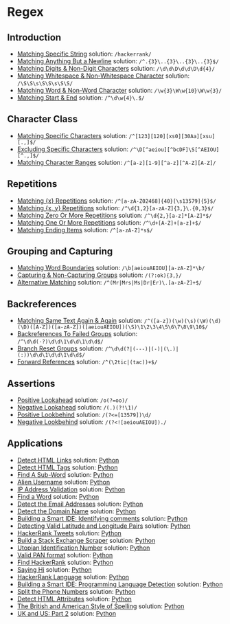 # Regex

## Introduction
-   [Matching Specific String](https://www.hackerrank.com/challenges/matching-specific-string) solution: ```/hackerrank/``` 
-   [Matching Anything But a Newline](https://www.hackerrank.com/challenges/matching-anything-but-new-line) solution: ```/^.{3}\..{3}\..{3}\..{3}$/```
-   [Matching Digits & Non-Digit Characters](https://www.hackerrank.com/challenges/matching-digits-non-digit-character) solution: ```/\d\d\D\d\d\D\d{4}/```
-   [Matching Whitespace & Non-Whitespace Character](https://www.hackerrank.com/challenges/matching-whitespace-non-whitespace-character) solution: ```/\S\S\s\S\S\s\S\S/```
-   [Matching Word & Non-Word Character](https://www.hackerrank.com/challenges/matching-word-non-word) solution: ```/\w{3}\W\w{10}\W\w{3}/```
-   [Matching Start & End](https://www.hackerrank.com/challenges/matching-start-end) solution: ```/^\d\w{4}\.$/```

## Character Class
-   [Matching Specific Characters](https://www.hackerrank.com/challenges/matching-specific-characters) solution: ```/^[123][120][xs0][30Aa][xsu][.,]$/```
-   [Excluding Specific Characters](https://www.hackerrank.com/challenges/excluding-specific-characters) solution: ```/^\D[^aeiou][^bcDF]\S[^AEIOU][^.,]$/```
-   [Matching Character Ranges](https://www.hackerrank.com/challenges/matching-range-of-characters) solution: ```/^[a-z][1-9][^a-z][^A-Z][A-Z]/```

## Repetitions
-   [Matching {x} Repetitions](https://www.hackerrank.com/challenges/matching-x-repetitions) solution: ```/^[a-zA-Z02468]{40}[\s13579]{5}$/```
-   [Matching {x, y} Repetitions](https://www.hackerrank.com/challenges/matching-x-y-repetitions) solution: ```/^\d{1,2}[a-zA-Z]{3,}\.{0,3}$/```
-   [Matching Zero Or More Repetitions](https://www.hackerrank.com/challenges/matching-zero-or-more-repetitions) solution: ```/^\d{2,}[a-z]*[A-Z]*$/```
-   [Matching One Or More Repetitions](https://www.hackerrank.com/challenges/matching-one-or-more-repititions) solution: ```/^\d+[A-Z]+[a-z]+$/```
-   [Matching Ending Items](https://www.hackerrank.com/challenges/matching-ending-items) solution: ```/^[a-zA-Z]*s$/```

## Grouping and Capturing
-   [Matching Word Boundaries](https://www.hackerrank.com/challenges/matching-word-boundaries) solution: ```/\b[aeiouAEIOU][a-zA-Z]*\b/```
-   [Capturing & Non-Capturing Groups](https://www.hackerrank.com/challenges/capturing-non-capturing-groups) solution: ```/(?:ok){3,}/```
-   [Alternative Matching](https://www.hackerrank.com/challenges/alternative-matching) solution: ```/^(Mr|Mrs|Ms|Dr|Er)\.[a-zA-Z]+$/```

## Backreferences
-   [Matching Same Text Again & Again](https://www.hackerrank.com/challenges/matching-same-text-again-again) solution: ```/^([a-z])(\w)(\s)(\W)(\d)(\D)([A-Z])([a-zA-Z])([aeiouAEIOU])(\S)\1\2\3\4\5\6\7\8\9\10$/```
-   [Backreferences To Failed Groups](https://www.hackerrank.com/challenges/backreferences-to-failed-groups) solution: ```/^\d\d(-?)\d\d\1\d\d\1\d\d$/```
-   [Branch Reset Groups](https://www.hackerrank.com/challenges/branch-reset-groups) solution: ```/^\d\d(?|(---)|(-)|(\.)|(:))\d\d\1\d\d\1\d\d$/```
-   [Forward References](https://www.hackerrank.com/challenges/forward-references) solution: ```/^(\2tic|(tac))+$/```

## Assertions
-   [Positive Lookahead](https://www.hackerrank.com/challenges/positive-lookahead) solution: ```/o(?=oo)/```
-   [Negative Lookahead](https://www.hackerrank.com/challenges/negative-lookahead) solution: ```/(.)(?!\1)/```
-   [Positive Lookbehind](https://www.hackerrank.com/challenges/positive-lookbehind) solution: ```/(?<=[13579])\d/```
-   [Negative Lookbehind](https://www.hackerrank.com/challenges/negative-lookbehind) solution: ```/(?<![aeiouAEIOU])./```

## Applications
-   [Detect HTML Links](https://www.hackerrank.com/challenges/detect-html-links) solution: [Python](<https://github.com/asakura/repetition/blob/master/hackerrank/Regex/Detect HTML Links/solution.py>)
-   [Detect HTML Tags](https://www.hackerrank.com/challenges/detect-html-tags) solution: [Python](<https://github.com/asakura/repetition/blob/master/hackerrank/Regex/Detect HTML Tags/solution.py>)
-   [Find A Sub-Word](https://www.hackerrank.com/challenges/find-substring) solution: [Python](<https://github.com/asakura/repetition/blob/master/hackerrank/Regex/Find A Sub-Word/solution.py>)
-   [Alien Username](https://www.hackerrank.com/challenges/alien-username) solution: [Python](<https://github.com/asakura/repetition/blob/master/hackerrank/Regex/Alien Username/solution.py>)
-   [IP Address Validation](https://www.hackerrank.com/challenges/ip-address-validation) solution: [Python](<https://github.com/asakura/repetition/blob/master/hackerrank/Regex/IP Address Validation/solution.py>)
-   [Find a Word](https://www.hackerrank.com/challenges/find-a-word) solution: [Python](<https://github.com/asakura/repetition/blob/master/hackerrank/Regex/Find a Word/solution.py>)
-   [Detect the Email Addresses](https://www.hackerrank.com/challenges/detect-the-email-addresses) solution: [Python](<https://github.com/asakura/repetition/blob/master/hackerrank/Regex/Detect the Email Addresses/solution.py>)
-   [Detect the Domain Name](https://www.hackerrank.com/challenges/detect-the-domain-name) solution: [Python](<https://github.com/asakura/repetition/blob/master/hackerrank/Regex/Detect the Domain Name/solution.py>)
-   [Building a Smart IDE: Identifying comments](https://www.hackerrank.com/challenges/ide-identifying-comments) solution: [Python](<https://github.com/asakura/repetition/blob/master/hackerrank/Regex/Building a Smart IDE: Identifying comments/solution.py>)
-   [Detecting Valid Latitude and Longitude Pairs](https://www.hackerrank.com/challenges/detecting-valid-latitude-and-longitude) solution: [Python](<https://github.com/asakura/repetition/blob/master/hackerrank/Regex/Detecting Valid Latitude and Longitude Pairs/solution.py>)
-   [HackerRank Tweets](https://www.hackerrank.com/challenges/hackerrank-tweets) solution: [Python](<https://github.com/asakura/repetition/blob/master/hackerrank/Regex/HackerRank Tweets/solution.py>)
-   [Build a Stack Exchange Scraper](https://www.hackerrank.com/challenges/stack-exchange-scraper) solution: [Python](<https://github.com/asakura/repetition/blob/master/hackerrank/Regex/Build a Stack Exchange Scraper/solution.py>)
-   [Utopian Identification Number](https://www.hackerrank.com/challenges/utopian-identification-number) solution: [Python](<https://github.com/asakura/repetition/blob/master/hackerrank/Regex/Utopian Identification Number/solution.py>)
-   [Valid PAN format](https://www.hackerrank.com/challenges/valid-pan-format) solution: [Python](<https://github.com/asakura/repetition/blob/master/hackerrank/Regex/Valid PAN format/solution.py>)
-   [Find HackerRank](https://www.hackerrank.com/challenges/find-hackerrank) solution: [Python](<https://github.com/asakura/repetition/blob/master/hackerrank/Regex/Find HackerRank/solution.py>)
-   [Saying Hi](https://www.hackerrank.com/challenges/saying-hi) solution: [Python](<https://github.com/asakura/repetition/blob/master/hackerrank/Regex/Saying Hi/solution.py>)
-   [HackerRank Language](https://www.hackerrank.com/challenges/hackerrank-language) solution: [Python](<https://github.com/asakura/repetition/blob/master/hackerrank/Regex/HackerRank Language/solution.py>)
-   [Building a Smart IDE: Programming Language Detection](https://www.hackerrank.com/challenges/programming-language-detection) solution: [Python](<https://github.com/asakura/repetition/blob/master/hackerrank/Regex/Building a Smart IDE: Programming Language Detection/solution.py>)
-   [Split the Phone Numbers](https://www.hackerrank.com/challenges/split-number) solution: [Python](<https://github.com/asakura/repetition/blob/master/hackerrank/Regex/Split the Phone Numbers/solution.py>)
-   [Detect HTML Attributes](https://www.hackerrank.com/challenges/html-attributes) solution: [Python](<https://github.com/asakura/repetition/blob/master/hackerrank/Regex/Detect HTML Attributes/solution.py>)
-   [The British and American Style of Spelling](https://www.hackerrank.com/challenges/uk-and-us) solution: [Python](<https://github.com/asakura/repetition/blob/master/hackerrank/Regex/The British and American Style of Spelling/solution.py>)
-   [UK and US: Part 2](https://www.hackerrank.com/challenges/uk-and-us-2) solution: [Python](<https://github.com/asakura/repetition/blob/master/hackerrank/Regex/UK and US: Part 2/solution.py>)

